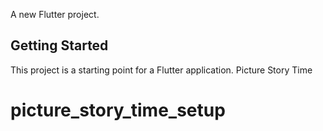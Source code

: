 A new Flutter project.

## Getting Started

This project is a starting point for a Flutter application.
Picture Story Time

# picture_story_time_setup
